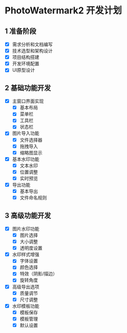 # PhotoWatermark2 开发计划

## 1 准备阶段
- [x] 需求分析和文档编写
- [x] 技术选型和架构设计
- [x] 项目结构搭建
- [x] 开发环境配置
- [x] UI原型设计

## 2 基础功能开发
- [x] 主窗口界面实现
  - [x] 基本布局
  - [x] 菜单栏
  - [x] 工具栏
  - [x] 状态栏
- [x] 图片导入功能
  - [x] 文件选择器
  - [x] 拖拽导入
  - [x] 缩略图显示
- [x] 基本水印功能
  - [x] 文本水印
  - [x] 位置调整
  - [x] 实时预览
- [x] 导出功能
  - [x] 基本导出
  - [x] 文件命名规则

## 3 高级功能开发
- [x] 图片水印功能
  - [x] 图片选择
  - [x] 大小调整
  - [x] 透明度设置
- [x] 水印样式增强
  - [x] 字体设置
  - [x] 颜色选择
  - [x] 特效（阴影/描边）
  - [x] 旋转角度
- [x] 高级导出选项
  - [x] 质量调节
  - [x] 尺寸调整
- [x] 水印模板功能
  - [x] 模板保存
  - [x] 模板管理
  - [x] 默认设置